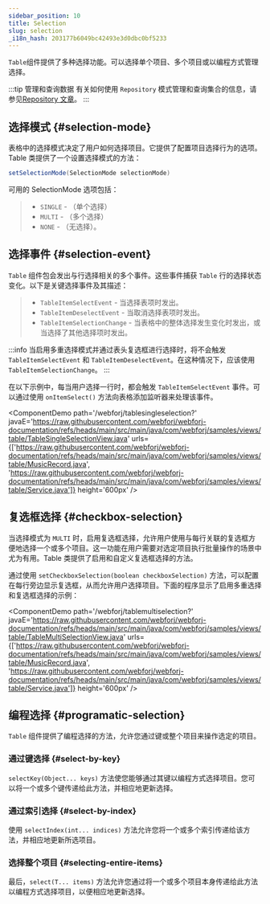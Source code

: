 ```yaml
---
sidebar_position: 10
title: Selection
slug: selection
_i18n_hash: 203177b6049bc42493e3d0dbc0bf5233
---
```

`Table`组件提供了多种选择功能。可以选择单个项目、多个项目或以编程方式管理选择。

:::tip 管理和查询数据
有关如何使用 `Repository` 模式管理和查询集合的信息，请参见[Repository 文章](/docs/advanced/repository/overview)。
:::

## 选择模式 {#selection-mode}

表格中的选择模式决定了用户如何选择项目。它提供了配置项目选择行为的选项。Table 类提供了一个设置选择模式的方法：

```java
setSelectionMode(SelectionMode selectionMode)
```

可用的 SelectionMode 选项包括：

>- `SINGLE` - （单个选择）
>- `MULTI` - （多个选择）
>- `NONE` - （无选择）。

## 选择事件 {#selection-event}

`Table` 组件包会发出与行选择相关的多个事件。这些事件捕获 `Table` 行的选择状态变化。以下是关键选择事件及其描述：

>- `TableItemSelectEvent` - 当选择表项时发出。
>- `TableItemDeselectEvent` - 当取消选择表项时发出。
>- `TableItemSelectionChange` - 当表格中的整体选择发生变化时发出，或当选择了其他选择项时发出。

:::info
当启用多重选择模式并通过表头复选框进行选择时，将不会触发 `TableItemSelectEvent` 和 `TableItemDeselectEvent`。在这种情况下，应该使用 `TableItemSelectionChange`。
:::

在以下示例中，每当用户选择一行时，都会触发 `TableItemSelectEvent` 事件。可以通过使用 `onItemSelect()` 方法向表格添加监听器来处理该事件。

<ComponentDemo 
path='/webforj/tablesingleselection?' 
javaE='https://raw.githubusercontent.com/webforj/webforj-documentation/refs/heads/main/src/main/java/com/webforj/samples/views/table/TableSingleSelectionView.java'
urls={['https://raw.githubusercontent.com/webforj/webforj-documentation/refs/heads/main/src/main/java/com/webforj/samples/views/table/MusicRecord.java', 
'https://raw.githubusercontent.com/webforj/webforj-documentation/refs/heads/main/src/main/java/com/webforj/samples/views/table/Service.java']}
height='600px'
/>

## 复选框选择 {#checkbox-selection}

当选择模式为 `MULTI` 时，启用复选框选择，允许用户使用与每行关联的复选框方便地选择一个或多个项目。这一功能在用户需要对选定项目执行批量操作的场景中尤为有用。Table 类提供了启用和自定义复选框选择的方法。

通过使用 `setCheckboxSelection(boolean checkboxSelection)` 方法，可以配置在每行旁边显示复选框，从而允许用户选择项目。下面的程序显示了启用多重选择和复选框选择的示例：

<ComponentDemo 
path='/webforj/tablemultiselection?' 
javaE='https://raw.githubusercontent.com/webforj/webforj-documentation/refs/heads/main/src/main/java/com/webforj/samples/views/table/TableMultiSelectionView.java'
urls={['https://raw.githubusercontent.com/webforj/webforj-documentation/refs/heads/main/src/main/java/com/webforj/samples/views/table/MusicRecord.java', 
'https://raw.githubusercontent.com/webforj/webforj-documentation/refs/heads/main/src/main/java/com/webforj/samples/views/table/Service.java']}
height='600px'
/>

## 编程选择 {#programatic-selection}

`Table` 组件提供了编程选择的方法，允许您通过键或整个项目来操作选定的项目。

### 通过键选择 {#select-by-key}

`selectKey(Object... keys)` 方法使您能够通过其键以编程方式选择项目。您可以将一个或多个键传递给此方法，并相应地更新选择。

### 通过索引选择 {#select-by-index}

使用 `selectIndex(int... indices)` 方法允许您将一个或多个索引传递给该方法，并相应地更新所选项目。

### 选择整个项目 {#selecting-entire-items}

最后，`select(T... items)` 方法允许您通过将一个或多个项目本身传递给此方法以编程方式选择项目，以便相应地更新选择。
